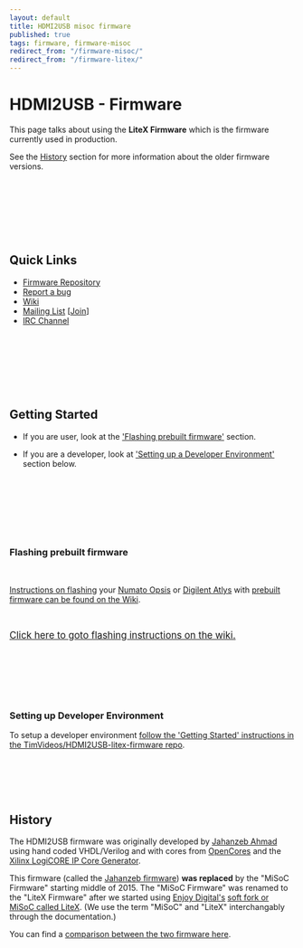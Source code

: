 ```yaml
---
layout: default
title: HDMI2USB misoc firmware
published: true
tags: firmware, firmware-misoc
redirect_from: "/firmware-misoc/"
redirect_from: "/firmware-litex/"
---
```


# HDMI2USB - Firmware

This page talks about using the **LiteX Firmware** which is the firmware currently
used in production.

See the [History](#history) section for more information about the older
firmware versions.

<br>
<br>
<br>
<br>
<br>
<br>

## Quick Links

 * [Firmware Repository](https://github.com/timvideos/HDMI2USB-litex-firmware)
 * [Report a bug](https://github.com/timvideos/HDMI2USB-litex-firmware/issues/new)
 * [Wiki](https://github.com/timvideos/HDMI2USB/wiki)
 * [Mailing List](https://groups.google.com/forum/#!forum/hdmi2usb) [[Join](https://groups.google.com/forum/#!forum/hdmi2usb/join)]
 * [IRC Channel](http://webchat.freenode.net/?nick=hdmi2usb-user.&channels=%23timvideos)

<br>
<br>
<br>
<br>
<br>
<br>

## Getting Started

 * If you are user, look at the ['Flashing prebuilt firmware'](#flashing-prebuilt-firmware) section.

 * If you are a developer, look at ['Setting up a Developer Environment'](#setting-up-a-developer-environment) section
below. 

<br>
<br>
<br>
<br>
<br>
<br>

### Flashing prebuilt firmware

<br>

[Instructions on flashing](https://github.com/timvideos/HDMI2USB/wiki/Flashing-Firmware) your [Numato Opsis](https://github.com/timvideos/HDMI2USB/wiki/Flashing-Firmware#numato-opsis) or [Digilent Atlys](https://github.com/timvideos/HDMI2USB/wiki/Flashing-Firmware#digilent-atlys) with [prebuilt firmware can be found on the Wiki](https://github.com/timvideos/HDMI2USB/wiki/Flashing-Firmware).

<br>

<a href="https://github.com/timvideos/HDMI2USB/wiki/Flashing-Firmware" style="font-size: larger;">Click here to goto flashing instructions on the wiki.</a>

<br>
<br>
<br>
<br>
<br>

### Setting up Developer Environment

To setup a developer environment
[follow the 'Getting Started' instructions in the TimVideos/HDMI2USB-litex-firmware repo](https://github.com/timvideos/HDMI2USB-litex-firmware/blob/master/getting-started.md).

<br>
<br>
<br>
<br>


## History

The HDMI2USB firmware was originally developed by
[Jahanzeb Ahmad](https://github.com/jahanzeb) using hand coded VHDL/Verilog and with
cores from [OpenCores](OpenCores.org) and the
[Xilinx LogiCORE IP Core Generator](http://www.xilinx.com/ise/products/coregen_overview.pdf).

This firmware (called the [Jahanzeb firmware](../firmware-jahanzeb)) **was
replaced** by the "MiSoC Firmware" starting middle of 2015. The "MiSoC Firmware" was
renamed to the "LiteX Firmware" after we started using 
[Enjoy Digital's](http://enjoy-digital.fr/) 
[soft fork or MiSoC called LiteX](https://github.com/enjoy-digital/litex). (We use
the term "MiSoC" and "LiteX" interchangably through the documentation.)

You can find a [comparison between the two firmware here](../firmware-compare).

<br>
<br>
<br>
<br>
<br>
<br>
<br>
<br>
<br>
<br>
<br>
<br>
<br>
<br>
<br>
<br>
<br>
<br>
<br>
<br>
<br>
<br>
<br>
<br>
<br>
<br>
<br>
<br>
<br>
<br>
<br>
<br>
<br>
<br>
<br>
<br>
<br>
<br>
<br>
<br>
<br>
<br>
<br>
<br>
<br>
<br>
<br>
<br>
<br>
<br>
<br>
<br>
<br>
<br>
<br>
<br>
<br>
<br>
<br>
<br>

